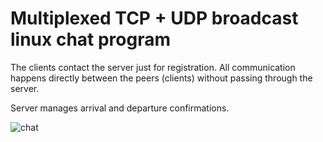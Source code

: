 # Multiplexed TCP + UDP broadcast linux chat program

The clients contact the server just for registration.
All communication happens directly between the peers (clients) without passing through the server.

Server manages arrival and departure confirmations.

![chat](https://user-images.githubusercontent.com/39191865/159064534-01cd2444-5bb1-42d0-8b20-dde54b6e8540.png)
